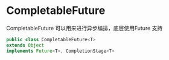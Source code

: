 # CompletableFuture

CompletableFuture 可以用来进行异步编排，底层使用Future 支持

````java
public class CompletableFuture<T>
extends Object
implements Future<T>, CompletionStage<T>
````

